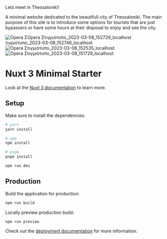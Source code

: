 Lets meet in Thessaloniki!

A minimal website dedicated to the beautifull city of Thessaloniki.
The main purpose of this site is to introduce some options for tourists that are just bypassers or have some hours at their disposal to enjoy and see the city.



![Opera Σ![Opera Στιγμιότυπο_2023-03-08_152729_localhost](https://user-images.githubusercontent.com/107484245/223725798-75d5b196-a3d2-4eb1-8fb9-bfa687ab042c.png)
τιγμιότυπο_2023-03-08_152746_localhost](https://user-images.githubusercontent.com/107484245/223725705-33f3ac1f-88c1-41b0-80a3-10309f0f455f.png)
![Opera Στιγμιότυπο_2023-03-08_152535_localhost](https://user-images.githubusercontent.com/107484245/223725823-546d955f-0e3a-42aa-9953-472f25707a9e.png)
![Opera Στιγμιότυπο_2023-03-08_151729_localhost](https://user-images.githubusercontent.com/107484245/223725838-51af8617-4f33-4024-b62c-56716e92d37b.png)


# Nuxt 3 Minimal Starter
Look at the [Nuxt 3 documentation](https://nuxt.com/docs/getting-started/introduction) to learn more.

## Setup

Make sure to install the dependencies:

```bash
# yarn
yarn install

# npm
npm install

# pnpm
pnpm install
```

```bash
npm run dev
```

## Production

Build the application for production:

```bash
npm run build
```

Locally preview production build:

```bash
npm run preview
```

Check out the [deployment documentation](https://nuxt.com/docs/getting-started/deployment) for more information.
